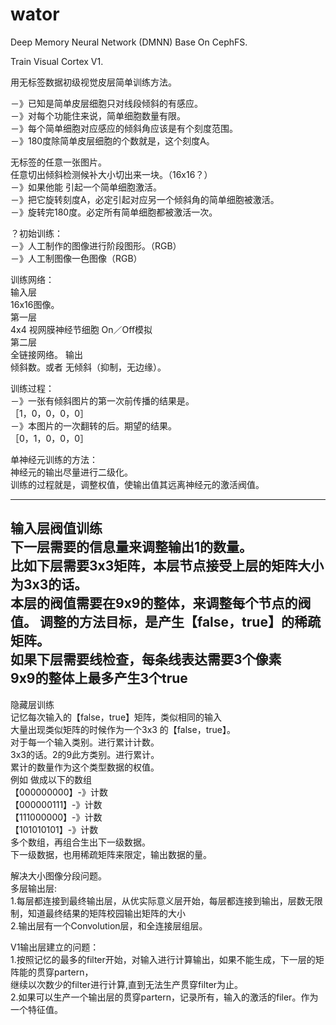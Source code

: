 # wator
Deep Memory Neural Network (DMNN) Base On CephFS.

Train Visual Cortex V1.

用无标签数据初级视觉皮层简单训练方法。  

－》已知是简单皮层细胞只对线段倾斜的有感应。  
 －》对每个功能住来说，简单细胞数量有限。  
  －》每个简单细胞对应感应的倾斜角应该是有个刻度范围。  
   －》180度除简单皮层细胞的个数就是，这个刻度A。  

无标签的任意一张图片。  
任意切出倾斜检测候补大小切出来一块。（16x16？）  
 －》如果他能 引起一个简单细胞激活。  
  －》把它旋转刻度A，必定引起对应另一个倾斜角的简单细胞被激活。  
   －》旋转完180度。必定所有简单细胞都被激活一次。  

？初始训练：  
 －》人工制作的图像进行阶段图形。（RGB）  
 －》人工制图像一色图像（RGB）  


训练网络：  
 输入层  
   16x16图像。  
 第一层  
  4x4 视网膜神经节细胞 On／Off模拟  
 第二层   
   全链接网络。
 输出  
   倾斜数。或者 无倾斜（抑制，无边缘）。  

训练过程：  
 －》一张有倾斜图片的第一次前传播的结果是。  
   ［1，0，0，0，0］  
 －》本图片的一次翻转的后。期望的结果。  
   ［0，1，0，0，0］  

单神经元训练的方法：  
 神经元的输出尽量进行二级化。  
 训练的过程就是，调整权值，使输出值其远离神经元的激活阀值。  
 
 -------------------------
 输入层阀值训练  
  下一层需要的信息量来调整输出1的数量。  
   比如下层需要3x3矩阵，本层节点接受上层的矩阵大小为3x3的话。  
   本层的阀值需要在9x9的整体，来调整每个节点的阀值。 
   调整的方法目标，是产生【false，true】的稀疏矩阵。  
    如果下层需要线检查，每条线表达需要3个像素  
     9x9的整体上最多产生3个true  
 -------------------------
 隐藏层训练  
  记忆每次输入的【false，true】矩阵，类似相同的输入  
   大量出现类似矩阵的时候作为一个3x3 的【false，true】。  
   对于每一个输入类别。进行累计计数。  
   3x3的话。2的9此方类别。进行累计。  
     累计的数量作为这个类型数据的权值。  
      例如 做成以下的数组  
       【000000000】-》计数  
       【000000111】-》计数    
       【111000000】-》计数     
       【101010101】-》计数     
      多个数组，再组合生出下一级数据。  
      下一级数据，也用稀疏矩阵来限定，输出数据的量。  
 
解决大小图像分段问题。    
多层输出层:   
 1.每层都连接到最终输出层，从优实际意义层开始，每层都连接到输出，层数无限制，知道最终结果的矩阵校园输出矩阵的大小  
 2.输出层有一个Convolution层，和全连接层组层。  
 

V1输出层建立的问题：  
 1.按照记忆的最多的filter开始，对输入进行计算输出，如果不能生成，下一层的矩阵能的贯穿partern，  
   继续以次数少的filter进行计算,直到无法生产贯穿filter为止。  
 2.如果可以生产一个输出层的贯穿partern，记录所有，输入的激活的filer。作为一个特征值。  
 
 
